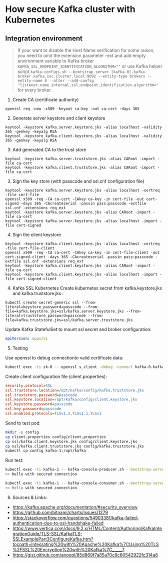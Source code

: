 # How secure Kafka cluster with Kubernetes

## Integration environment

> If your want to disable the Host Name verification for some raison, you need to omit the extension parameter -ext and add empty environment variable to Kafka broker ```KAFKA_SSL_ENDPOINT_IDENTIFICATION_ALGORITHM=""``` or use Kafka helper script ```kafka-configs.sh --bootstrap-server [kafka-0].kafka-broker.kafka.svc.cluster.local:9092 --entity-type brokers --entity-name 0 --alter --add-config "listener.name.internal.ssl.endpoint.identification.algorithm="``` for every broker.

1. Create CA (certificate authority)
```
openssl req -new -x509 -keyout ca-key -out ca-cert -days 365
```

2. Generate server keystore and client keystore
```
keytool -keystore kafka.server.keystore.jks -alias localhost -validity 365 -genkey -keyalg RSA
keytool -keystore kafka.client.keystore.jks -alias localhost -validity 365 -genkey -keyalg RSA
```

3. Add generated CA to the trust store
```
keytool -keystore kafka.server.truststore.jks -alias CARoot -import -file ca-cert
keytool -keystore kafka.client.truststore.jks -alias CARoot -import -file ca-cert
```

3. Sign the key store (with passcode and ssl.cnf configuration file)
```
keytool -keystore kafka.server.keystore.jks -alias localhost -certreq -file cert-file
openssl x509 -req -CA ca-cert -CAkey ca-key -in cert-file -out cert-signed -days 365 -CAcreateserial -passin pass:passcode -extfile ssl.cnf -extensions req_ext
keytool -keystore kafka.server.keystore.jks -alias CARoot -import -file ca-cert
keytool -keystore kafka.server.keystore.jks -alias localhost -import -file cert-signed
```

4. Sign the client keystore
```
keytool -keystore kafka.client.keystore.jks -alias localhost -certreq -file cert-file-client
openssl x509 -req -CA ca-cert -CAkey ca-key -in cert-file-client -out cert-signed-client -days 365 -CAcreateserial -passin pass:passcode -extfile ssl.cnf -extensions req_ext
keytool -keystore kafka.client.keystore.jks -alias CARoot -import -file ca-cert
keytool -keystore kafka.client.keystore.jks -alias localhost -import -file cert-signed-client
```

4. Kafka SSL Kubernetes
Create kubernetes secret from kafka.keystore.jks and kafka.truststore.jks :
```
kubectl create secret generic ssl --from-literal=keystore_password=passcode --from-file=kafka.keystore.jks=ssl/kafka.server.keystore.jks --from-literal=truststore_password=passcode --from-file=kafka.truststore.jks=ssl/kafka.server.truststore.jks
```

Update Kafka StatefulSet to mount ssl secret and broker configuration:
```yaml
apiVersion: apps/v1

```

5. Testing

Use openssl to debug connectionto valid certificate data:
```bash
kubectl exec -ti zk-0 -- openssl s_client -debug -connect kafka-0.kafka-broker.kafka.svc.cluster.local:9093 -tls1
```

Create client configuration file (client.properties):
```ini
security.protocol=SSL
ssl.truststore.location=/opt/kafka/config/kafka.truststore.jks
ssl.truststore.password=passcode
ssl.keystore.location=/opt/kafka/config/client.keystore.jks
ssl.keystore.password=passcode
ssl.key.password=passcode
ssl.enabled.protocols=TLSv1.2,TLSv1.1,TLSv1
```

Send to test pod:
```bash
mkdir -p config
cp client.properties config/client.properties
cp ssl/kafka.client.keystore.jks config/client.keystore.jks
cp ssl/kafka.client.truststore.jks config/kafka.truststore.jks
kubectl cp config kafka-1:/opt/kafka
```

Run test:
```bash
kubectl exec -ti kafka-1 -- kafka-console-producer.sh --bootstrap-server kafka-0.kafka-broker.kafka.svc.cluster.local:9093 --topic k8s --producer.config /opt/kafka/config/client.properties
>> Hello with secured connection
```
```bash
kubectl exec -ti kafka-1 -- kafka-console-consumer.sh --bootstrap-server kafka-0.kafka-broker.kafka.svc.cluster.local:9093 --topic k8s --consumer.config /opt/kafka/config/client.properties --from-beginning
<< Hello with secured connection
```

6. Sources & Links:
- https://kafka.apache.org/documentation/#security_overview
- https://github.com/bitnami/charts/issues/1279
- https://stackoverflow.com/questions/54903381/kafka-failed-authentication-due-to-ssl-handshake-failed
- https://www.vertica.com/docs/9.2.x/HTML/Content/Authoring/KafkaIntegrationGuide/TLS-SSL/KafkaTLS-SSLExamplePart3ConfigureKafka.htm?tocpath=Integrating%20with%20Apache%20Kafka%7CUsing%20TLS%2FSSL%20Encryption%20with%20Kafka%7C_____7
- https://gist.github.com/anoopl/85d869f7a85a70c6c60542922fc314a8
